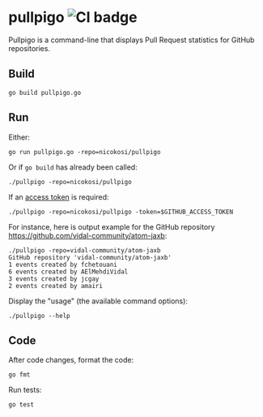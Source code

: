 # pullpigo ![CI badge](https://github.com/nicokosi/pullpigo/workflows/CI/badge.svg)

Pullpigo is a command-line that displays Pull Request statistics for GitHub repositories.

## Build

    go build pullpigo.go

## Run

Either:

    go run pullpigo.go -repo=nicokosi/pullpigo

Or if `go build` has already been called:

    ./pullpigo -repo=nicokosi/pullpigo

If an [access token](https://help.github.com/en/github/authenticating-to-github/creating-a-personal-access-token-for-the-command-line) is required:

    ./pullpigo -repo=nicokosi/pullpigo -token=$GITHUB_ACCESS_TOKEN

For instance, here is output example for the GitHub repository https://github.com/vidal-community/atom-jaxb:

    ./pullpigo -repo=vidal-community/atom-jaxb
    GitHub repository 'vidal-community/atom-jaxb'
    1 events created by fchetouani
    6 events created by AElMehdiVidal
    3 events created by jcgay
    2 events created by amairi

Display the "usage" (the available command options):

    ./pullpigo --help

## Code

After code changes, format the code:

    go fmt

Run tests:

    go test
